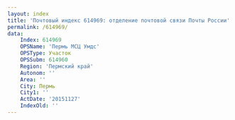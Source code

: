 ```yaml
---
layout: index
title: 'Почтовый индекс 614969: отделение почтовой связи Почты России'
permalink: /614969/
data:
    Index: 614969
    OPSName: 'Пермь МСЦ Умдс'
    OPSType: Участок
    OPSSubm: 614960
    Region: 'Пермский край'
    Autonom: ''
    Area: ''
    City: Пермь
    City1: ''
    ActDate: '20151127'
    IndexOld: ''
---
```


